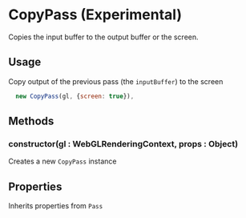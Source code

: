 # CopyPass (Experimental)

Copies the input buffer to the output buffer or the screen.

## Usage

Copy output of the previous pass (the `inputBuffer`) to the screen

```js
  new CopyPass(gl, {screen: true}),
```

## Methods

### constructor(gl : WebGLRenderingContext, props : Object)

Creates a new `CopyPass` instance


## Properties

Inherits properties from `Pass`

